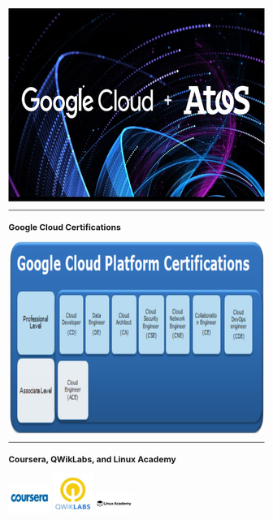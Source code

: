 
<img src="https://raw.githubusercontent.com/stefanhansatos/gitpitch-template/GCP_Atos_101/assets/image/google-atos.jpg" alt="Google Cloud  + Atos" title="Google Cloud Platform" height="380"/>

---
### Google Cloud Certifications

<img src="https://raw.githubusercontent.com/stefanhansatos/gitpitch-template/GCP_Atos_101/assets/image/certifications.png" alt="GCP Certifications" title="Google Cloud Platform" height="380"/>

---
### Coursera, QWikLabs, and Linux Academy


<img src="https://raw.githubusercontent.com/stefanhansatos/gitpitch-template/GCP_Atos_101/assets/image/coursera.jpeg" alt="Coursera" height="60"/>
<img src="https://raw.githubusercontent.com/stefanhansatos/gitpitch-template/GCP_Atos_101/assets/image/qwiklabs.jpeg" alt="QWikLabs" height="80"/>
<img src="https://raw.githubusercontent.com/stefanhansatos/gitpitch-template/GCP_Atos_101/assets/image/linux-academy.jpeg" alt="Linux Academy" height="40"/>

